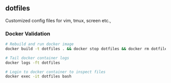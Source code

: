 ## dotfiles
Customized config files for vim, tmux, screen etc.,

### Docker Validation

```bash
# Rebuild and run docker image
docker build -t dotfiles . && docker stop dotfiles && docker rm dotfiles && docker run -t -d --name dotfiles dotfiles

# Tail docker container logs
docker logs -ft dotfiles

# Login to docker container to inspect files
docker exec -it dotfiles bash
```
